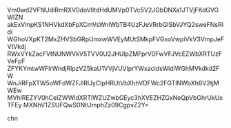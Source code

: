 Vm0wd2VFNUdiRmRXV0doVlltdHdUMVp0TVc5V2JGbDNXa1JTVjFKdGVGWlZN
akExVmpKS1NHVkdXbFpXCmVsWnlWbTB4UzFJeVRrbGlSbVJYQ2sweFNsRldi
WGhoVXpKT2MxZHVSbGRpUmxwWVEyMUtSMkpFVGxoVwpiVkV3VmpJeFVtVkdj
RWxVYkZacFVtNUNWVkV5TVV0U2JHUlpZMFprV0FwVFJVcEZWbXRTUzFVeFpF
ZFYKYmtwWFlrWndjRlpzV25kaU1VVjVUVlprYWxacldsWldiWGhMVkdkd2FW
WnJiRFpXTW5oWFdWZFJlRlJyClpHRUtVbXhhVDFWc2FGTlNWbXh6V2tjMWEw
MVhlREZYV0hCelZWWldXRTlWZUZwbGEyc3hXVEZHZGxNeQpVbGhrUkUxTFEy
MXNhV1ZSUFQwS0NtUmphZz09CgpvZ2Y=

chn